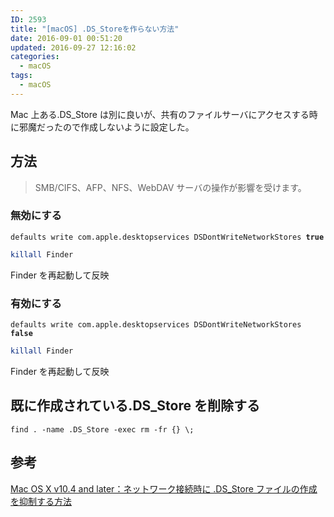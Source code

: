 ```yaml
---
ID: 2593
title: "[macOS] .DS_Storeを作らない方法"
date: 2016-09-01 00:51:20
updated: 2016-09-27 12:16:02
categories:
  - macOS
tags:
  - macOS
---
```


Mac 上ある.DS_Store は別に良いが、共有のファイルサーバにアクセスする時に邪魔だったので作成しないように設定した。

<!--more-->

## 方法

> SMB/CIFS、AFP、NFS、WebDAV サーバの操作が影響を受けます。

### 無効にする

<pre class="bash"><code>defaults write com.apple.desktopservices DSDontWriteNetworkStores <b>true</b></code></pre>

```bash
killall Finder
```

Finder を再起動して反映

### 有効にする

<pre class="bash"><code>defaults write com.apple.desktopservices DSDontWriteNetworkStores <b>false</b></code></pre>

```bash
killall Finder
```

Finder を再起動して反映

## 既に作成されている.DS_Store を削除する

<pre class="bash"><code>find . -name .DS_Store -exec rm -fr {} \;</code></pre>

## 参考

[Mac OS X v10.4 and later：ネットワーク接続時に .DS_Store ファイルの作成を抑制する方法](https://support.apple.com/ja-jp/HT1629)
